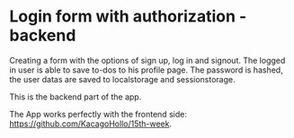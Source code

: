 # Login form with authorization - backend

Creating a form with the options of sign up, log in and signout.
The logged in user is able to save to-dos to his profile page.
The password is hashed, the user datas are saved to localstorage and sessionstorage.

This is the backend part of the app.

The App works perfectly with the frontend side: https://github.com/KacagoHollo/15th-week.
